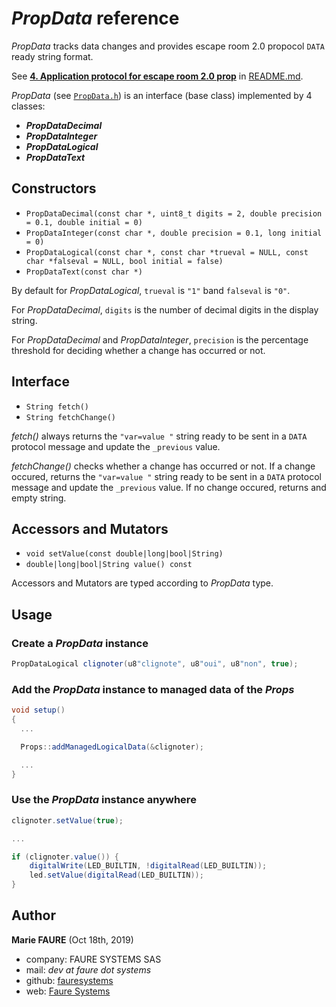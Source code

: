 # *PropData* reference

*PropData* tracks data changes and provides escape room 2.0 propocol `DATA` ready string format.

See [**4. Application protocol for escape room 2.0 prop**](../README.md#4-application-protocol-for-escape-room-20-prop) in [README.md](../README.md).

*PropData* (see <a href="https://github.com/xcape-io/ArduinoProps/blob/master/src/PropData.h" target="_blank">`PropData.h`</a>) is an interface (base class) implemented by 4 classes:
* ***PropDataDecimal*** 
* ***PropDataInteger*** 
* ***PropDataLogical*** 
* ***PropDataText*** 

## Constructors
* `PropDataDecimal(const char *, uint8_t digits = 2, double precision = 0.1, double initial = 0)`
* `PropDataInteger(const char *, double precision = 0.1, long initial = 0)`
* `PropDataLogical(const char *, const char *trueval = NULL, const char *falseval = NULL, bool initial = false)`
* `PropDataText(const char *)`

By default for *PropDataLogical*, `trueval` is `"1"` band `falseval` is `"0"`.

For *PropDataDecimal*, `digits` is the number of decimal digits in the display string.

For *PropDataDecimal* and *PropDataInteger*, `precision` is the percentage threshold for deciding whether a change has occurred or not.

## Interface
* `String fetch()`
* `String fetchChange()`

*fetch()* always returns the `"var=value "` string ready to be sent in a `DATA` protocol message and update the `_previous` value.

*fetchChange()* checks whether a change has occurred or not. If a change occured, returns the `"var=value "` string ready to be sent in a `DATA` protocol message and update the `_previous` value. If no change occured, returns and empty string.

## Accessors and Mutators
* `void setValue(const double|long|bool|String)`
* `double|long|bool|String value() const`

Accessors and Mutators are typed according to *PropData* type.

## Usage

### Create a *PropData* instance
```csharp
PropDataLogical clignoter(u8"clignote", u8"oui", u8"non", true);
```

### Add the *PropData* instance to managed data of the *Props*
```csharp
void setup()
{
  ...

  Props::addManagedLogicalData(&clignoter);

  ...
}
```

### Use the *PropData* instance anywhere
```csharp
clignoter.setValue(true);

...

if (clignoter.value()) {
    digitalWrite(LED_BUILTIN, !digitalRead(LED_BUILTIN));
    led.setValue(digitalRead(LED_BUILTIN));
}
```

## Author

**Marie FAURE** (Oct 18th, 2019)
* company: FAURE SYSTEMS SAS
* mail: *dev at faure dot systems*
* github: <a href="https://github.com/fauresystems?tab=repositories" target="_blank">fauresystems</a>
* web: <a href="https://faure.systems/" target="_blank">Faure Systems</a>
